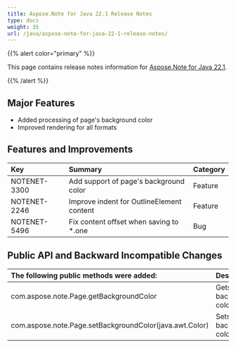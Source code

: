 ```yaml
---
title: Aspose.Note for Java 22.1 Release Notes
type: docs
weight: 35
url: /java/aspose-note-for-java-22-1-release-notes/
---
```


{{% alert color="primary" %}} 

This page contains release notes information for [Aspose.Note for Java 22.1](https://downloads.aspose.com/note/java/new-releases/aspose.note-for-java-22.1/).

{{% /alert %}} 
## **Major Features**
- Added processing of page's background color
- Improved rendering for all formats

## **Features and Improvements**

|**Key**|**Summary**|**Category**|
| :- | :- | :- |
|NOTENET-3300|Add support of page's background color|Feature|
|NOTENET-2246|Improve indent for OutlineElement content|Feature|
|NOTENET-5496|Fix content offset when saving to *.one|Bug|

## **Public API and Backward Incompatible Changes**

|**The following public methods were added:**|**Description**|
| :- | :- |
|com.aspose.note.Page.getBackgroundColor|Gets page's background color.|
|com.aspose.note.Page.setBackgroundColor(java.awt.Color)|Sets page's background color.|

